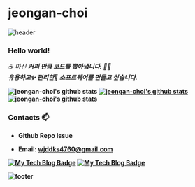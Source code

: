 # jeongan-choi&nbsp;

![header](https://capsule-render.vercel.app/api?type=wave&color=gradient&height=300&section=header&text=jeongan-choi%20Github&fontSize=40)

### Hello world!&nbsp;

<p>
  <em>
    ☕ 마신 <b>커피<b> 만큼 코드를 뽑아냅니다. 👨‍💻 <br>
    <b>유용하고</b>✨ <b>편리한</b>🎉 소프트웨어를 만들고 싶습니다. 
  </em>  
</p>

![jeongan-choi's github stats](https://github-readme-stats.vercel.app/api?username=jeongan-choi&show_icons=true)
[![jeongan-choi's github stats](https://github-readme-stats.vercel.app/api/top-langs/?username=jeongan-choi&show_icons=true&hide_border=true&title_color=004386&icon_color=004386&layout=compact&langs_count=10)](https://github.com/jeongan-choi/jeongan-choi)
[![jeongan-choi's github stats](https://github-readme-stats.vercel.app/api/top-langs/?username=jeongan-choi&show_icons=true&hide_border=true&title_color=004386&icon_color=004386&layout=compact&langs_count=20&hide_progress=true)](https://github.com/jeongan-choi/jeongan-choi)


### Contacts 📫

* Github Repo Issue 
* Email: wjddks4760@gmail.com

  <!--<div align=center>-->
  
[![My Tech Blog Badge](http://img.shields.io/badge/github-000000?style=for-the-badge&logo=github&logoColor=white)](https://github.com/jeongan-choi/jeongan-choi)
[![My Tech Blog Badge](https://img.shields.io/badge/Notion-000000?style=for-the-badge&logo=notion&logoColor=white)](https://itree.tistory.com/)

  
![footer](https://capsule-render.vercel.app/api?type=wave&color=gradient&height=150&section=footer)
